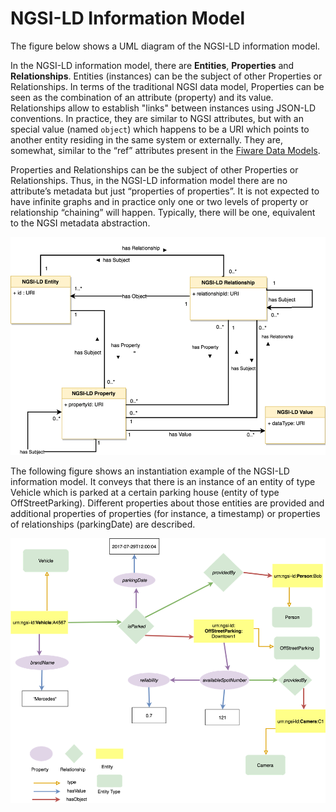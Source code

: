 # NGSI-LD Information Model

The figure below shows a UML diagram of the NGSI-LD information model.

In the NGSI-LD information model, there are **Entities**, **Properties** and **Relationships**. Entities (instances) can be the subject of other Properties or Relationships. In terms of the traditional NGSI data model, Properties can be seen as the combination of an attribute (property) and its value. Relationships allow to establish "links" between instances using JSON-LD conventions. In practice, they are similar to NGSI attributes, but with an special value (named `object`) which happens to be a URI which points to another entity residing in the same system or externally. They are, somewhat, similar to the “ref” attributes present in the [Fiware Data Models](http://schema.fiware.org).

Properties and Relationships can be the subject of other Properties or Relationships. Thus, in the NGSI-LD information model there are no attribute’s metadata but just “properties of properties”. It is not expected to have infinite graphs and in practice only one or two levels of property or relationship “chaining” will happen. Typically, there will be one, equivalent to the NGSI metadata abstraction. 

![UML Diagram .- NGSI-LD](uml_model.png)

The following figure shows an instantiation example of the NGSI-LD information model. It conveys
that there is an instance of an entity of type Vehicle which is parked at a certain parking house
(entity of type OffStreetParking). Different properties about those entities are provided and
additional properties of properties (for instance, a timestamp) or properties of relationships
(parkingDate) are described.

![Instantation example .- NGSI-LD](instantiation.png)

